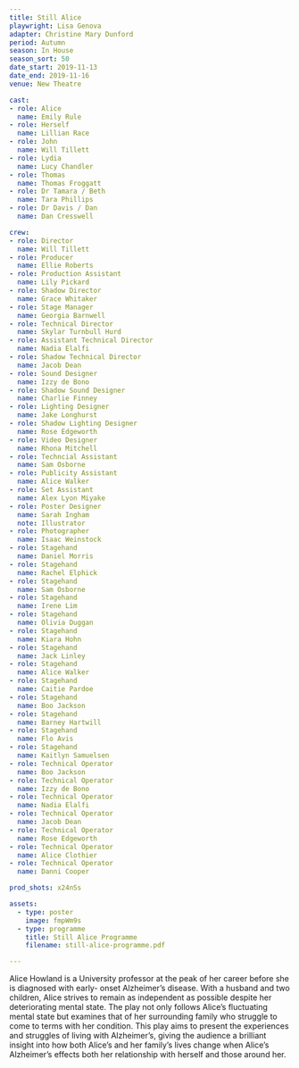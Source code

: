 ```yaml
---
title: Still Alice
playwright: Lisa Genova
adapter: Christine Mary Dunford
period: Autumn
season: In House 
season_sort: 50
date_start: 2019-11-13
date_end: 2019-11-16
venue: New Theatre

cast:
- role: Alice
  name: Emily Rule 
- role: Herself 
  name: Lillian Race 
- role: John
  name: Will Tillett 
- role: Lydia 
  name: Lucy Chandler
- role: Thomas 
  name: Thomas Froggatt 
- role: Dr Tamara / Beth
  name: Tara Phillips 
- role: Dr Davis / Dan 
  name: Dan Cresswell 

crew: 
- role: Director
  name: Will Tillett 
- role: Producer 
  name: Ellie Roberts
- role: Production Assistant 
  name: Lily Pickard 
- role: Shadow Director 
  name: Grace Whitaker 
- role: Stage Manager
  name: Georgia Barnwell
- role: Technical Director
  name: Skylar Turnbull Hurd
- role: Assistant Technical Director
  name: Nadia Elalfi 
- role: Shadow Technical Director
  name: Jacob Dean 
- role: Sound Designer 
  name: Izzy de Bono 
- role: Shadow Sound Designer
  name: Charlie Finney 
- role: Lighting Designer 
  name: Jake Longhurst 
- role: Shadow Lighting Designer
  name: Rose Edgeworth 
- role: Video Designer 
  name: Rhona Mitchell 
- role: Techncial Assistant 
  name: Sam Osborne
- role: Publicity Assistant
  name: Alice Walker 
- role: Set Assistant
  name: Alex Lyon Miyake 
- role: Poster Designer 
  name: Sarah Ingham 
  note: Illustrator
- role: Photographer
  name: Isaac Weinstock
- role: Stagehand
  name: Daniel Morris 
- role: Stagehand
  name: Rachel Elphick 
- role: Stagehand
  name: Sam Osborne
- role: Stagehand
  name: Irene Lim
- role: Stagehand
  name: Olivia Duggan
- role: Stagehand
  name: Kiara Hohn
- role: Stagehand
  name: Jack Linley
- role: Stagehand
  name: Alice Walker
- role: Stagehand
  name: Caitie Pardoe
- role: Stagehand
  name: Boo Jackson
- role: Stagehand
  name: Barney Hartwill
- role: Stagehand
  name: Flo Avis
- role: Stagehand
  name: Kaitlyn Samuelsen
- role: Technical Operator 
  name: Boo Jackson 
- role: Technical Operator
  name: Izzy de Bono 
- role: Technical Operator 
  name: Nadia Elalfi 
- role: Technical Operator 
  name: Jacob Dean 
- role: Technical Operator
  name: Rose Edgeworth 
- role: Technical Operator
  name: Alice Clothier
- role: Technical Operator
  name: Danni Cooper 

prod_shots: x24nSs

assets:
  - type: poster
    image: fmpWm9s
  - type: programme
    title: Still Alice Programme
    filename: still-alice-programme.pdf

---
```


Alice Howland is a University professor at the peak of her career before she is diagnosed with early-
onset Alzheimer’s disease. With a husband and two children, Alice strives to remain as independent as possible despite her deteriorating mental state. The play not only follows Alice’s fluctuating
mental state but examines that of her surrounding family who struggle to come to terms with her
condition. This play aims to present the experiences and struggles of living with Alzheimer’s, giving
the audience a brilliant insight into how both Alice’s and her family’s lives change when Alice’s
Alzheimer’s effects both her relationship with herself and those around her.